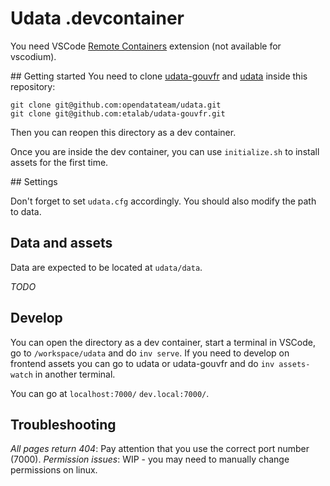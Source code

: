# Udata .devcontainer

You need VSCode [Remote Containers](https://marketplace.visualstudio.com/items?itemName=ms-vscode-remote.remote-containers) extension (not available for vscodium).

## Getting started
You need to clone [udata-gouvfr]() and [udata]() inside this repository:
```
git clone git@github.com:opendatateam/udata.git
git clone git@github.com:etalab/udata-gouvfr.git
```

Then you can reopen this directory as a dev container.

Once you are inside the dev container, you can use `initialize.sh` to install assets for the first time.

## Settings

Don't forget to set `udata.cfg` accordingly.
You should also modify the path to data.

## Data and assets

Data are expected to be located at `udata/data`.

*TODO*

## Develop

You can open the directory as a dev container, start a terminal in VSCode, go to `/workspace/udata` and do `inv serve`.
If you need to develop on frontend assets you can go to udata or udata-gouvfr and do `inv assets-watch` in another terminal.

You can go at `localhost:7000/` `dev.local:7000/`.

## Troubleshooting

*All pages return 404*: Pay attention that you use the correct port number (7000).
*Permission issues*: WIP - you may need to manually change permissions on linux.
